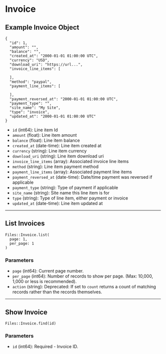 # Invoice

## Example Invoice Object

```
{
  "id": 1,
  "amount": "",
  "balance": "",
  "created_at": "2000-01-01 01:00:00 UTC",
  "currency": "USD",
  "download_uri": "https://url...",
  "invoice_line_items": [

  ],
  "method": "paypal",
  "payment_line_items": [

  ],
  "payment_reversed_at": "2000-01-01 01:00:00 UTC",
  "payment_type": "",
  "site_name": "My Site",
  "type": "invoice",
  "updated_at": "2000-01-01 01:00:00 UTC"
}
```

* `id` (int64): Line item Id
* `amount` (float): Line item amount
* `balance` (float): Line item balance
* `created_at` (date-time): Line item created at
* `currency` (string): Line item currency
* `download_uri` (string): Line item download uri
* `invoice_line_items` (array): Associated invoice line items
* `method` (string): Line item payment method
* `payment_line_items` (array): Associated payment line items
* `payment_reversed_at` (date-time): Date/time payment was reversed if applicable
* `payment_type` (string): Type of payment if applicable
* `site_name` (string): Site name this line item is for
* `type` (string): Type of line item, either payment or invoice
* `updated_at` (date-time): Line item updated at


---

## List Invoices

```
Files::Invoice.list(
  page: 1, 
  per_page: 1
)
```

### Parameters

* `page` (int64): Current page number.
* `per_page` (int64): Number of records to show per page.  (Max: 10,000, 1,000 or less is recommended).
* `action` (string): Deprecated: If set to `count` returns a count of matching records rather than the records themselves.


---

## Show Invoice

```
Files::Invoice.find(id)
```

### Parameters

* `id` (int64): Required - Invoice ID.

